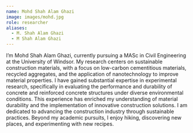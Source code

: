 ```yaml
---
name: Mohd Shah Alam Ghazi
image: images/mohd.jpg
role: researcher
aliases:
  - M. Shah Alam Ghazi
  - M Shah Alam Ghazi
---
```

I’m Mohd Shah Alam Ghazi, currently pursuing a MASc in Civil Engineering at the University of Windsor. My research centers on sustainable construction materials, with a focus on low-carbon cementitious materials, recycled aggregates, and the application of nanotechnology to improve material properties. I have gained substantial expertise in experimental research, specifically in evaluating the performance and durability of concrete and reinforced concrete structures under diverse environmental conditions. This experience has enriched my understanding of material durability and the implementation of innovative construction solutions. I am dedicated to advancing the construction industry through sustainable practices. Beyond my academic pursuits, I enjoy hiking, discovering new places, and experimenting with new recipes.
